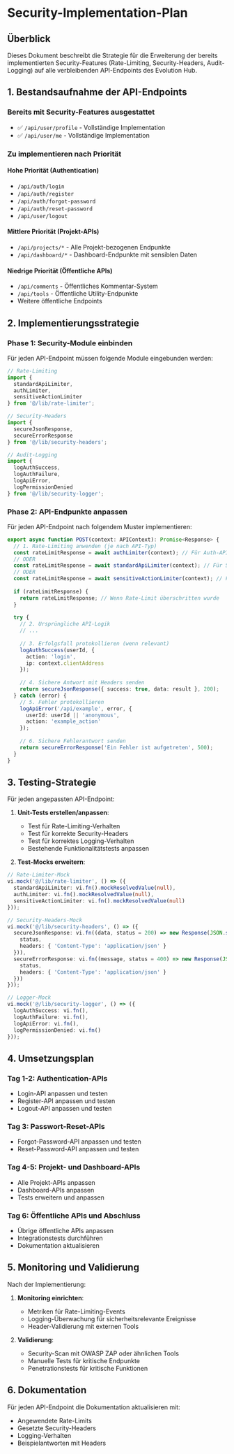 # Security-Implementation-Plan

## Überblick

Dieses Dokument beschreibt die Strategie für die Erweiterung der bereits implementierten Security-Features (Rate-Limiting, Security-Headers, Audit-Logging) auf alle verbleibenden API-Endpoints des Evolution Hub.

## 1. Bestandsaufnahme der API-Endpoints

### Bereits mit Security-Features ausgestattet
- ✅ `/api/user/profile` - Vollständige Implementation
- ✅ `/api/user/me` - Vollständige Implementation

### Zu implementieren nach Priorität

#### Hohe Priorität (Authentication)
- `/api/auth/login`
- `/api/auth/register`
- `/api/auth/forgot-password`
- `/api/auth/reset-password`
- `/api/user/logout`

#### Mittlere Priorität (Projekt-APIs)
- `/api/projects/*` - Alle Projekt-bezogenen Endpunkte
- `/api/dashboard/*` - Dashboard-Endpunkte mit sensiblen Daten

#### Niedrige Priorität (Öffentliche APIs)
- `/api/comments` - Öffentliches Kommentar-System
- `/api/tools` - Öffentliche Utility-Endpunkte
- Weitere öffentliche Endpoints

## 2. Implementierungsstrategie

### Phase 1: Security-Module einbinden

Für jeden API-Endpoint müssen folgende Module eingebunden werden:

```typescript
// Rate-Limiting
import { 
  standardApiLimiter, 
  authLimiter, 
  sensitiveActionLimiter 
} from '@/lib/rate-limiter';

// Security-Headers
import { 
  secureJsonResponse, 
  secureErrorResponse
} from '@/lib/security-headers';

// Audit-Logging
import {
  logAuthSuccess,
  logAuthFailure,
  logApiError,
  logPermissionDenied
} from '@/lib/security-logger';
```

### Phase 2: API-Endpunkte anpassen

Für jeden API-Endpoint nach folgendem Muster implementieren:

```typescript
export async function POST(context: APIContext): Promise<Response> {
  // 1. Rate-Limiting anwenden (je nach API-Typ)
  const rateLimitResponse = await authLimiter(context); // Für Auth-APIs
  // ODER
  const rateLimitResponse = await standardApiLimiter(context); // Für Standard-APIs
  // ODER
  const rateLimitResponse = await sensitiveActionLimiter(context); // Für kritische Aktionen
  
  if (rateLimitResponse) {
    return rateLimitResponse; // Wenn Rate-Limit überschritten wurde
  }
  
  try {
    // 2. Ursprüngliche API-Logik
    // ...
    
    // 3. Erfolgsfall protokollieren (wenn relevant)
    logAuthSuccess(userId, {
      action: 'login', 
      ip: context.clientAddress
    });
    
    // 4. Sichere Antwort mit Headers senden
    return secureJsonResponse({ success: true, data: result }, 200);
  } catch (error) {
    // 5. Fehler protokollieren
    logApiError('/api/example', error, { 
      userId: userId || 'anonymous',
      action: 'example_action'
    });
    
    // 6. Sichere Fehlerantwort senden
    return secureErrorResponse('Ein Fehler ist aufgetreten', 500);
  }
}
```

## 3. Testing-Strategie

Für jeden angepassten API-Endpoint:

1. **Unit-Tests erstellen/anpassen**:
   - Test für Rate-Limiting-Verhalten
   - Test für korrekte Security-Headers
   - Test für korrektes Logging-Verhalten
   - Bestehende Funktionalitätstests anpassen

2. **Test-Mocks erweitern**:
```typescript
// Rate-Limiter-Mock
vi.mock('@/lib/rate-limiter', () => ({
  standardApiLimiter: vi.fn().mockResolvedValue(null),
  authLimiter: vi.fn().mockResolvedValue(null),
  sensitiveActionLimiter: vi.fn().mockResolvedValue(null)
}));

// Security-Headers-Mock
vi.mock('@/lib/security-headers', () => ({
  secureJsonResponse: vi.fn((data, status = 200) => new Response(JSON.stringify(data), {
    status,
    headers: { 'Content-Type': 'application/json' }
  })),
  secureErrorResponse: vi.fn((message, status = 400) => new Response(JSON.stringify({ error: message }), {
    status,
    headers: { 'Content-Type': 'application/json' }
  }))
}));

// Logger-Mock
vi.mock('@/lib/security-logger', () => ({
  logAuthSuccess: vi.fn(),
  logAuthFailure: vi.fn(),
  logApiError: vi.fn(),
  logPermissionDenied: vi.fn()
}));
```

## 4. Umsetzungsplan

### Tag 1-2: Authentication-APIs
- Login-API anpassen und testen
- Register-API anpassen und testen
- Logout-API anpassen und testen

### Tag 3: Passwort-Reset-APIs
- Forgot-Password-API anpassen und testen
- Reset-Password-API anpassen und testen

### Tag 4-5: Projekt- und Dashboard-APIs
- Alle Projekt-APIs anpassen
- Dashboard-APIs anpassen
- Tests erweitern und anpassen

### Tag 6: Öffentliche APIs und Abschluss
- Übrige öffentliche APIs anpassen
- Integrationstests durchführen
- Dokumentation aktualisieren

## 5. Monitoring und Validierung

Nach der Implementierung:

1. **Monitoring einrichten**:
   - Metriken für Rate-Limiting-Events
   - Logging-Überwachung für sicherheitsrelevante Ereignisse
   - Header-Validierung mit externen Tools

2. **Validierung**:
   - Security-Scan mit OWASP ZAP oder ähnlichen Tools
   - Manuelle Tests für kritische Endpunkte
   - Penetrationstests für kritische Funktionen

## 6. Dokumentation

Für jeden API-Endpoint die Dokumentation aktualisieren mit:

- Angewendete Rate-Limits
- Gesetzte Security-Headers
- Logging-Verhalten
- Beispielantworten mit Headers
